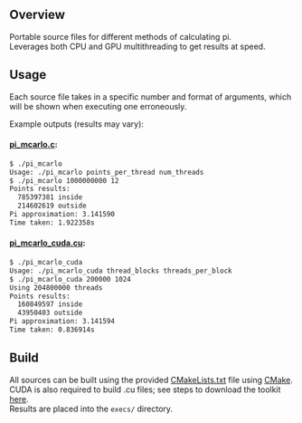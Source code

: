 ## Overview
Portable source files for different methods of calculating pi.<br>
Leverages both CPU and GPU multithreading to get results at speed.
## Usage
Each source file takes in a specific number and format of arguments, which will be shown when executing one erroneously.

Example outputs (results may vary):
<br>
#### [pi_mcarlo.c](pi_mcarlo.c):
```bash
$ ./pi_mcarlo
Usage: ./pi_mcarlo points_per_thread num_threads
$ ./pi_mcarlo 1000000000 12
Points results:
  785397381 inside
  214602619 outside
Pi approximation: 3.141590
Time taken: 1.922358s
```

#### [pi_mcarlo_cuda.cu](pi_mcarlo_cuda.cu):
```bash
$ ./pi_mcarlo_cuda
Usage: ./pi_mcarlo_cuda thread_blocks threads_per_block
$ ./pi_mcarlo_cuda 200000 1024
Using 204800000 threads
Points results:
  160849597 inside
  43950403 outside
Pi approximation: 3.141594
Time taken: 0.836914s
```

## Build
All sources can be built using the provided [CMakeLists.txt](CMakeLists.txt) file using [CMake](https://cmake.org/).<br>
CUDA is also required to build .cu files; see steps to download the toolkit [here](https://developer.nvidia.com/cuda-downloads).<br>
Results are placed into the `execs/` directory.
